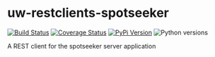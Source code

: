 # uw-restclients-spotseeker

[![Build Status](https://github.com/uw-it-aca/uw-restclients-spotseeker/workflows/tests/badge.svg?branch=main)](https://github.com/uw-it-aca/uw-restclients-spotseeker/actions)
[![Coverage Status](https://coveralls.io/repos/uw-it-aca/uw-restclients-spotseeker/badge.svg?branch=main)](https://coveralls.io/r/uw-it-aca/uw-restclients-spotseeker?branch=main)
[![PyPi Version](https://img.shields.io/pypi/v/uw-restclients-spotseeker.svg)](https://pypi.python.org/pypi/uw-restclients-spotseeker)
![Python versions](https://img.shields.io/pypi/pyversions/uw-restclients-spotseeker.svg)


A REST client for the spotseeker server application
